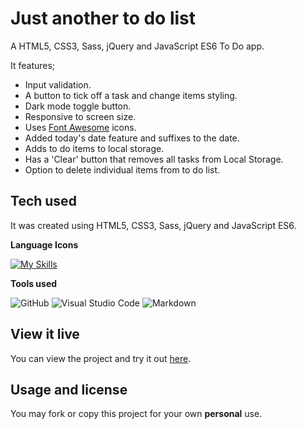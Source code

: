 # Just another to do list

A HTML5, CSS3, Sass, jQuery and JavaScript ES6 To Do app. 

It features;

- Input validation.
- A button to tick off a task and change items styling.
- Dark mode toggle button.
- Responsive to screen size.
- Uses [Font Awesome](https://fontawesome.com/) icons.
- Added today's date feature and suffixes to the date.
- Adds to do items to local storage.
- Has a 'Clear' button that removes all tasks from Local Storage.
- Option to delete individual items from to do list.

## Tech used

It was created using HTML5, CSS3, Sass, jQuery and JavaScript ES6.

**Language Icons**

[![My Skills](https://skillicons.dev/icons?i=html,css,sass,jquery,js,git&perline=9)](https://skillicons.dev)

**Tools used**

![GitHub](https://camo.githubusercontent.com/cca71357fe98ec5f8cd6ebab9044ad2901f4b64ebda379ac81608ed9f1caa1a0/68747470733a2f2f696d672e736869656c64732e696f2f7374617469632f76313f7374796c653d666f722d7468652d6261646765266d6573736167653d47697448756226636f6c6f723d313831373137266c6f676f3d476974487562266c6f676f436f6c6f723d464646464646266c6162656c3d) ![Visual Studio Code](https://img.shields.io/badge/Visual%20Studio%20Code-0078d7.svg?style=for-the-badge&logo=visual-studio-code&logoColor=white) ![Markdown](https://img.shields.io/badge/markdown-%23000000.svg?style=for-the-badge&logo=markdown&logoColor=white)

## View it live

You can view the project and try it out [here]().

## Usage and license

You may fork or copy this project for your own **personal** use.